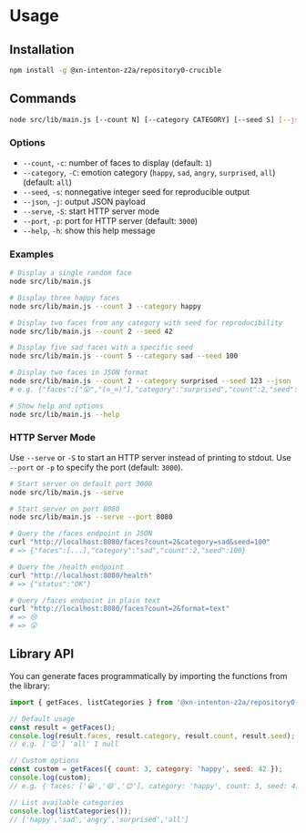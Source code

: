 # Usage

## Installation

```bash
npm install -g @xn-intenton-z2a/repository0-crucible
```

## Commands

```bash
node src/lib/main.js [--count N] [--category CATEGORY] [--seed S] [--json] [--serve] [--port P] [--help]
```

### Options

- `--count`, `-c`: number of faces to display (default: `1`)
- `--category`, `-C`: emotion category (`happy`, `sad`, `angry`, `surprised`, `all`) (default: `all`)
- `--seed`, `-s`: nonnegative integer seed for reproducible output
- `--json`, `-j`: output JSON payload
- `--serve`, `-S`: start HTTP server mode
- `--port`, `-p`: port for HTTP server (default: `3000`)
- `--help`, `-h`: show this help message

### Examples

```bash
# Display a single random face
node src/lib/main.js

# Display three happy faces
node src/lib/main.js --count 3 --category happy

# Display two faces from any category with seed for reproducibility
node src/lib/main.js --count 2 --seed 42

# Display five sad faces with a specific seed
node src/lib/main.js --count 5 --category sad --seed 100

# Display two faces in JSON format
node src/lib/main.js --count 2 --category surprised --seed 123 --json
# e.g. {"faces":["😮","(⊙_⊙)"],"category":"surprised","count":2,"seed":123}

# Show help and options
node src/lib/main.js --help
```

### HTTP Server Mode

Use `--serve` or `-S` to start an HTTP server instead of printing to stdout. Use `--port` or `-p` to specify the port (default: `3000`).

```bash
# Start server on default port 3000
node src/lib/main.js --serve

# Start server on port 8080
node src/lib/main.js --serve --port 8080

# Query the /faces endpoint in JSON
curl "http://localhost:8080/faces?count=2&category=sad&seed=100"
# => {"faces":[...],"category":"sad","count":2,"seed":100}

# Query the /health endpoint
curl "http://localhost:8080/health"
# => {"status":"OK"}

# Query /faces endpoint in plain text
curl "http://localhost:8080/faces?count=2&format=text"
# => 😢
# => 😮
```

## Library API

You can generate faces programmatically by importing the functions from the library:

```js
import { getFaces, listCategories } from '@xn-intenton-z2a/repository0-crucible';

// Default usage
const result = getFaces();
console.log(result.faces, result.category, result.count, result.seed);
// e.g. ['😊'] 'all' 1 null

// Custom options
const custom = getFaces({ count: 3, category: 'happy', seed: 42 });
console.log(custom);
// e.g. { faces: ['😀','😄','😊'], category: 'happy', count: 3, seed: 42 }

// List available categories
console.log(listCategories());
// ['happy','sad','angry','surprised','all']
```